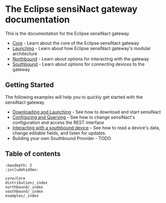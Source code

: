 # The Eclipse sensiNact gateway documentation

This is the documentation for the Eclipse sensiNact gateway

* [Core](core/Core.md) - Learn about the core of the Eclipse sensiNact gateway
* [Launching](distribution/Distribution.md) - Learn about how Eclipse sensiNact gateway's modular architecture
* [Northbound](northbound/_index.md) - Learn about options for interacting with the gateway
* [Southbound](southbound/_index.md) - Learn about options for connecting devices to the gateway

## Getting Started

The following examples will help you to quickly get started with the sensiNact gateway

* [Downloading and Launching](examples/Download.md) - See how to download and start sensiNact
* [Configuring and Querying](examples/Configuring.md) - See how to change sensiNact's configuration and access the REST interface
* [Interacting with a southbound device](examples/Interacting.md) - See how to read a device's data, change editable fields, and listen for updates.
* Building your own Southbound Provider - TODO

## Table of contents

```{toctree}
:maxdepth: 2
:includehidden:

core/Core
distribution/_index
northbound/_index
southbound/_index
examples/_index
```
